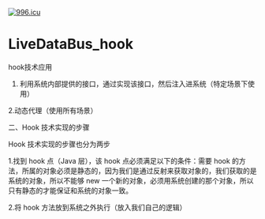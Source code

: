 
<a href="https://996.icu"><img src="https://img.shields.io/badge/link-996.icu-red.svg" alt="996.icu" /></a>
# LiveDataBus_hook
hook技术应用

1. 利用系统内部提供的接口，通过实现该接口，然后注入进系统（特定场景下使用）

2.动态代理（使用所有场景）

二、Hook 技术实现的步骤

Hook 技术实现的步骤也分为两步

1.找到 hook 点（Java 层），该 hook 点必须满足以下的条件：需要 hook 的方法，所属的对象必须是静态的，因为我们是通过反射来获取对象的，我们获取的是系统的对象，所以不能够 new 一个新的对象，必须用系统创建的那个对象，所以只有静态的才能保证和系统的对象一致。

2.将 hook 方法放到系统之外执行（放入我们自己的逻辑）

